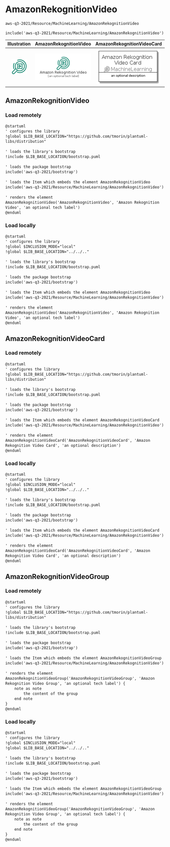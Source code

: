 # AmazonRekognitionVideo


```text
aws-q3-2021/Resource/MachineLearning/AmazonRekognitionVideo
```

```text
include('aws-q3-2021/Resource/MachineLearning/AmazonRekognitionVideo')
```



| Illustration | AmazonRekognitionVideo | AmazonRekognitionVideoCard | AmazonRekognitionVideoGroup |
| :---: | :---: | :---: | :---: |
| ![illustration for Illustration](../../../aws-q3-2021/Resource/MachineLearning/AmazonRekognitionVideo.png) | ![illustration for AmazonRekognitionVideo](../../../aws-q3-2021/Resource/MachineLearning/AmazonRekognitionVideo.Local.png) | ![illustration for AmazonRekognitionVideoCard](../../../aws-q3-2021/Resource/MachineLearning/AmazonRekognitionVideoCard.Local.png) | ![illustration for AmazonRekognitionVideoGroup](../../../aws-q3-2021/Resource/MachineLearning/AmazonRekognitionVideoGroup.Local.png) |




## AmazonRekognitionVideo

### Load remotely
```plantuml
@startuml
' configures the library
!global $LIB_BASE_LOCATION="https://github.com/tmorin/plantuml-libs/distribution"

' loads the library's bootstrap
!include $LIB_BASE_LOCATION/bootstrap.puml

' loads the package bootstrap
include('aws-q3-2021/bootstrap')

' loads the Item which embeds the element AmazonRekognitionVideo
include('aws-q3-2021/Resource/MachineLearning/AmazonRekognitionVideo')

' renders the element
AmazonRekognitionVideo('AmazonRekognitionVideo', 'Amazon Rekognition Video', 'an optional tech label')
@enduml
```

### Load locally
```plantuml
@startuml
' configures the library
!global $INCLUSION_MODE="local"
!global $LIB_BASE_LOCATION="../../.."

' loads the library's bootstrap
!include $LIB_BASE_LOCATION/bootstrap.puml

' loads the package bootstrap
include('aws-q3-2021/bootstrap')

' loads the Item which embeds the element AmazonRekognitionVideo
include('aws-q3-2021/Resource/MachineLearning/AmazonRekognitionVideo')

' renders the element
AmazonRekognitionVideo('AmazonRekognitionVideo', 'Amazon Rekognition Video', 'an optional tech label')
@enduml
```

## AmazonRekognitionVideoCard

### Load remotely
```plantuml
@startuml
' configures the library
!global $LIB_BASE_LOCATION="https://github.com/tmorin/plantuml-libs/distribution"

' loads the library's bootstrap
!include $LIB_BASE_LOCATION/bootstrap.puml

' loads the package bootstrap
include('aws-q3-2021/bootstrap')

' loads the Item which embeds the element AmazonRekognitionVideoCard
include('aws-q3-2021/Resource/MachineLearning/AmazonRekognitionVideo')

' renders the element
AmazonRekognitionVideoCard('AmazonRekognitionVideoCard', 'Amazon Rekognition Video Card', 'an optional description')
@enduml
```

### Load locally
```plantuml
@startuml
' configures the library
!global $INCLUSION_MODE="local"
!global $LIB_BASE_LOCATION="../../.."

' loads the library's bootstrap
!include $LIB_BASE_LOCATION/bootstrap.puml

' loads the package bootstrap
include('aws-q3-2021/bootstrap')

' loads the Item which embeds the element AmazonRekognitionVideoCard
include('aws-q3-2021/Resource/MachineLearning/AmazonRekognitionVideo')

' renders the element
AmazonRekognitionVideoCard('AmazonRekognitionVideoCard', 'Amazon Rekognition Video Card', 'an optional description')
@enduml
```

## AmazonRekognitionVideoGroup

### Load remotely
```plantuml
@startuml
' configures the library
!global $LIB_BASE_LOCATION="https://github.com/tmorin/plantuml-libs/distribution"

' loads the library's bootstrap
!include $LIB_BASE_LOCATION/bootstrap.puml

' loads the package bootstrap
include('aws-q3-2021/bootstrap')

' loads the Item which embeds the element AmazonRekognitionVideoGroup
include('aws-q3-2021/Resource/MachineLearning/AmazonRekognitionVideo')

' renders the element
AmazonRekognitionVideoGroup('AmazonRekognitionVideoGroup', 'Amazon Rekognition Video Group', 'an optional tech label') {
    note as note
        the content of the group
    end note
}
@enduml
```

### Load locally
```plantuml
@startuml
' configures the library
!global $INCLUSION_MODE="local"
!global $LIB_BASE_LOCATION="../../.."

' loads the library's bootstrap
!include $LIB_BASE_LOCATION/bootstrap.puml

' loads the package bootstrap
include('aws-q3-2021/bootstrap')

' loads the Item which embeds the element AmazonRekognitionVideoGroup
include('aws-q3-2021/Resource/MachineLearning/AmazonRekognitionVideo')

' renders the element
AmazonRekognitionVideoGroup('AmazonRekognitionVideoGroup', 'Amazon Rekognition Video Group', 'an optional tech label') {
    note as note
        the content of the group
    end note
}
@enduml
```

